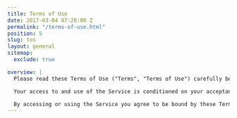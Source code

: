 ```yaml
---
title: Terms of Use
date: 2017-03-04 07:20:00 Z
permalink: "/terms-of-use.html"
position: 5
slug: tos
layout: general
sitemap:
  exclude: true

overview: |
  Please read these Terms of Use ("Terms", "Terms of Use") carefully before using the {{ site.url }} website (the "Service") operated by {{ site.title }} ("we", "us", or "our").

  Your access to and use of the Service is conditioned on your acceptance of and compliance with these Terms. These Terms apply to all visitors, users and others who access or use the Service.

  By accessing or using the Service you agree to be bound by these Terms. If you disagree with any part of the terms then you may not access the Service.
---
```

